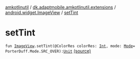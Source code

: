 [amkotlinutil](../../index.md) / [dk.adaptmobile.amkotlinutil.extensions](../index.md) / [android.widget.ImageView](index.md) / [setTint](./set-tint.md)

# setTint

`fun `[`ImageView`](https://developer.android.com/reference/android/widget/ImageView.html)`.setTint(@ColorRes colorRes: `[`Int`](https://kotlinlang.org/api/latest/jvm/stdlib/kotlin/-int/index.html)`, mode: `[`Mode`](https://developer.android.com/reference/android/graphics/PorterDuff/Mode.html)` = PorterDuff.Mode.SRC_OVER): `[`Unit`](https://kotlinlang.org/api/latest/jvm/stdlib/kotlin/-unit/index.html) [(source)](https://github.com/adaptmobile-organization/amkotlinutil/tree/master/amkotlinutil/amkotlinutil/src/main/java/dk/adaptmobile/amkotlinutil/extensions/ImageViewExtensions.kt#L98)